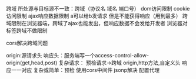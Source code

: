 跨域
所处源与目标源不一致：跨域（协议名 域名 端口号）
dom访问限制
cookie访问限制
ajax响应数据限制 a可以给b发请求 但是不能获得响应（用到最多）
跨域限制在浏览器端，跨域了ajax也能发出，但响应数据不会发给开发者
 浏览器对标签跨域不做限制

cors解决跨域问题
 
origin:源请求头
响应头：服务端写一个access-control-allow-origin(get,head,post)
复杂请求：
预检请求->跨域
origin,http方法,自定义头 
响应一一对应 
复杂或简单：预检
 使用cors中间件
jsonp解决
配置代理